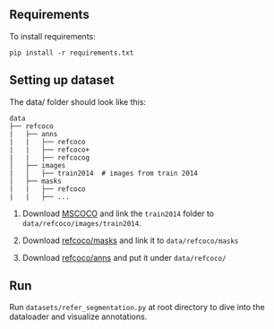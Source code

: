 ## Requirements

To install requirements:

```setup
pip install -r requirements.txt
```

## Setting up dataset

The data/ folder should look like this:
```
data
├── refcoco
|   ├── anns
|   |   ├── refcoco
|   |   ├── refcoco+
|   |   ├── refcocog
│   ├── images
|   │   ├── train2014  # images from train 2014
│   ├── masks
|   |   ├── refcoco
|   |   ├── ...

```

1. Download [MSCOCO](http://mscoco.org/dataset/#overview) and link the ```train2014``` folder to ```data/refcoco/images/train2014```.

2. Download [refcoco/masks](https://drive.google.com/file/d/1oGUewiDtxjouT8Qp4dRzrPfGkc0LZaIT/view?usp=sharing) and link it to ```data/refcoco/masks```

3. Download [refcoco/anns](https://drive.google.com/file/d/1Prhrgm3t2JeY68Ni_1Ig_a4dfZvGC9vZ/view?usp=sharing) and put it under ```data/refcoco/```


## Run

Run ```datasets/refer_segmentation.py``` at root directory to dive into the dataloader and visualize annotations.